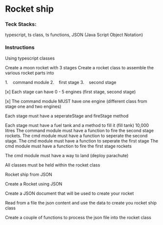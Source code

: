 # Rocket ship

### Teck Stacks:
typescript, ts class, ts functions, JSON (Java Script Object Notation)

### Instructions
Using typescript classes

Create a moon rocket with 3 stages
Create a rocket class to assemble the various rocket parts into

1.    command module
2.    first stage
3.    second stage

[x] Each stage can have 0 - 5 engines (first stage, second stage) 

[x] The command module MUST have one engine (different class from stage one and two engines)

Each stage must have a seperateStage and fireStage method

Each stage must have a fuel tank and a method to fill it (fill tank) 10,000 litres
The command module must have a function to fire the second stage rockets.
The cmd module must have a function to seperate the second stage.
The cmd module must have a function to seperate the first stage
The cmd module must have a function to fire the first stage rockets

The cmd module must have a way to land (deploy parachute)


All classes must be held within the rocket class


Rocket ship from JSON

Create a Rocket using JSON

Create a JSON document that will be used to create your rocket

Read from a file the json content and use the data to create you rocket ship class

Create a couple of functions to process the json file into the rocket class
